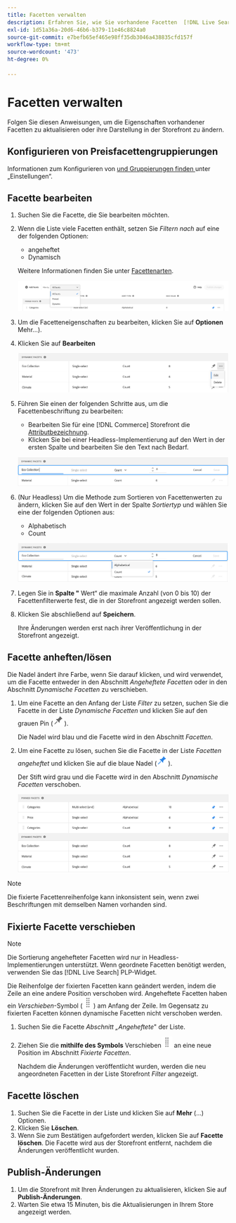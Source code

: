 ```yaml
---
title: Facetten verwalten
description: Erfahren Sie, wie Sie vorhandene Facetten  [!DNL Live Search] .
exl-id: 1d51a36a-20d6-46b6-b379-11e46c8824a0
source-git-commit: e7befb65ef465e98ff35db3046a438835cfd157f
workflow-type: tm+mt
source-wordcount: '473'
ht-degree: 0%

---
```


# Facetten verwalten

Folgen Sie diesen Anweisungen, um die Eigenschaften vorhandener Facetten zu aktualisieren oder ihre Darstellung in der Storefront zu ändern.

## Konfigurieren von Preisfacettengruppierungen

Informationen zum Konfigurieren von [ und Gruppierungen finden ](settings.md) unter „Einstellungen“.

## Facette bearbeiten

1. Suchen Sie die Facette, die Sie bearbeiten möchten.
1. Wenn die Liste viele Facetten enthält, setzen Sie *Filtern nach* auf eine der folgenden Optionen:

   * angeheftet
   * Dynamisch

   Weitere Informationen finden Sie unter [Facettenarten](facets-type.md).

   ![Filterfacetten](assets/facets-filter-by-cropped.png)

1. Um die Facetteneigenschaften zu bearbeiten, klicken Sie auf **Optionen** Mehr…).
1. Klicken Sie auf **Bearbeiten**

   ![Optionen bearbeiten](assets/facet-edit-menu.png)

1. Führen Sie einen der folgenden Schritte aus, um die Facettenbeschriftung zu bearbeiten:

   * Bearbeiten Sie für eine [!DNL Commerce] Storefront die [Attributbezeichnung](https://experienceleague.adobe.com/docs/commerce-admin/catalog/product-attributes/product-attributes.html).
   * Klicken Sie bei einer Headless-Implementierung auf den Wert in der ersten Spalte und bearbeiten Sie den Text nach Bedarf.

   ![Bezeichnung bearbeiten](assets/facet-edit-label.png)

1. (Nur Headless) Um die Methode zum Sortieren von Facettenwerten zu ändern, klicken Sie auf den Wert in der Spalte *Sortiertyp* und wählen Sie eine der folgenden Optionen aus:

   * Alphabetisch
   * Count

   ![Anzahl bearbeiten](assets/facets-edit-count.png)

1. Legen Sie in **Spalte &quot;** Wert“ die maximale Anzahl (von 0 bis 10) der Facettenfilterwerte fest, die in der Storefront angezeigt werden sollen.
1. Klicken Sie abschließend auf **Speichern**.

   Ihre Änderungen werden erst nach ihrer Veröffentlichung in der Storefront angezeigt.

## Facette anheften/lösen

Die Nadel ändert ihre Farbe, wenn Sie darauf klicken, und wird verwendet, um die Facette entweder in den Abschnitt *Angeheftete Facetten* oder in den Abschnitt *Dynamische Facetten* zu verschieben.

1. Um eine Facette an den Anfang der Liste *Filter* zu setzen, suchen Sie die Facette in der Liste *Dynamische Facetten* und klicken Sie auf den grauen Pin (![Pin-Auswahl](assets/btn-pin-gray.png)).

   Die Nadel wird blau und die Facette wird in den Abschnitt *Facetten*.

1. Um eine Facette zu lösen, suchen Sie die Facette in der Liste *Facetten angeheftet* und klicken Sie auf die blaue Nadel (![Nadel-Selektor](assets/btn-pin-blue.png)).

   Der Stift wird grau und die Facette wird in den Abschnitt *Dynamische Facetten* verschoben.

   ![Angeheftete und dynamische Facetten](assets/facets-pinned-unpinned.png)

>[!NOTE]
>
>Die fixierte Facettenreihenfolge kann inkonsistent sein, wenn zwei Beschriftungen mit demselben Namen vorhanden sind.

## Fixierte Facette verschieben

>[!NOTE]
>
>Die Sortierung angehefteter Facetten wird nur in Headless-Implementierungen unterstützt. Wenn geordnete Facetten benötigt werden, verwenden Sie das [!DNL Live Search] PLP-Widget.

Die Reihenfolge der fixierten Facetten kann geändert werden, indem die Zeile an eine andere Position verschoben wird. Angeheftete Facetten haben ein *Verschieben*-Symbol (![Auswahl verschieben](assets/btn-move.png)) am Anfang der Zeile. Im Gegensatz zu fixierten Facetten können dynamische Facetten nicht verschoben werden.

1. Suchen Sie die Facette *Abschnitt „Angeheftete*&quot; der Liste.
1. Ziehen Sie die **mithilfe des Symbols** Verschieben![ (Auswahl verschieben](assets/btn-move.png) an eine neue Position im Abschnitt *Fixierte Facetten*.

   Nachdem die Änderungen veröffentlicht wurden, werden die neu angeordneten Facetten in der Liste Storefront *Filter* angezeigt.

## Facette löschen

1. Suchen Sie die Facette in der Liste und klicken Sie auf **Mehr** (…) Optionen.
1. Klicken Sie **Löschen**.
1. Wenn Sie zum Bestätigen aufgefordert werden, klicken Sie auf **Facette löschen**.
Die Facette wird aus der Storefront entfernt, nachdem die Änderungen veröffentlicht wurden.

## Publish-Änderungen

1. Um die Storefront mit Ihren Änderungen zu aktualisieren, klicken Sie auf **Publish-Änderungen**.
1. Warten Sie etwa 15 Minuten, bis die Aktualisierungen in Ihrem Store angezeigt werden.
